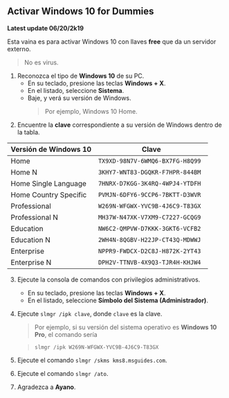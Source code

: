 ## Activar Windows 10 for Dummies
**Latest update 06/20/2k19**

Esta vaina es para activar Windows 10 con llaves **free** que da un servidor externo.
> No es virus.
 1. Reconozca el tipo de **Windows 10** de su PC.
	 - En su teclado, presione las teclas **Windows + X**.
	 - En el listado, seleccione **Sistema**.
	 - Baje, y verá su versión de Windows.
	   > Por ejemplo, Windows 10 Home.
2. Encuentre la **clave** correspondiente a su versión de Windows dentro de la tabla.

|Versión de Windows 10|Clave|
|----------------|-------------------------------
|Home|`TX9XD-98N7V-6WMQ6-BX7FG-H8Q99 `            
|Home N|`3KHY7-WNT83-DGQKR-F7HPR-844BM`            
|Home Single Language|`7HNRX-D7KGG-3K4RQ-4WPJ4-YTDFH`
|Home Country Specific|`PVMJN-6DFY6-9CCP6-7BKTT-D3WVR`
|Professional|`W269N-WFGWX-YVC9B-4J6C9-T83GX`
|Professional N|`MH37W-N47XK-V7XM9-C7227-GCQG9`
|Education|`NW6C2-QMPVW-D7KKK-3GKT6-VCFB2`
|Education N|`2WH4N-8QGBV-H22JP-CT43Q-MDWWJ`
|Enterprise|`NPPR9-FWDCX-D2C8J-H872K-2YT43`
|Enterprise N|`DPH2V-TTNVB-4X9Q3-TJR4H-KHJW4`

3. Ejecute la consola de comandos con privilegios administrativos.
	- En su teclado, presione las teclas **Windows + X**.
	- En el listado, seleccione **Símbolo del Sistema (Administrador)**.
4. Ejecute `slmgr /ipk clave`, donde `clave` es la clave.
   > Por ejemplo, si su versión del sistema operativo es **Windows 10 Pro**, el comando sería
   
   > `slmgr /ipk W269N-WFGWX-YVC9B-4J6C9-T83GX`
5. Ejecute el comando `slmgr /skms kms8.msguides.com`.
6. Ejecute el comando `slmgr /ato`.
8. Agradezca a **Ayano**.
